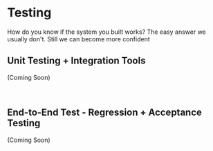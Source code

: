 # Testing
How do you know if the system you built works? The easy answer we usually don't. Still we can become more confident

## __Unit Testing + Integration Tools__

(Coming Soon)

</br>

## __End-to-End Test__ - Regression + Acceptance Testing

(Coming Soon)